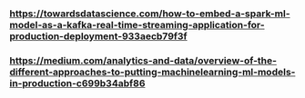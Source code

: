 ### https://towardsdatascience.com/how-to-embed-a-spark-ml-model-as-a-kafka-real-time-streaming-application-for-production-deployment-933aecb79f3f

### https://medium.com/analytics-and-data/overview-of-the-different-approaches-to-putting-machinelearning-ml-models-in-production-c699b34abf86
